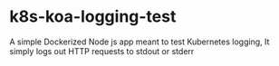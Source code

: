 # k8s-koa-logging-test
A simple Dockerized Node js app meant to test Kubernetes logging, It simply logs out HTTP requests to stdout or stderr
